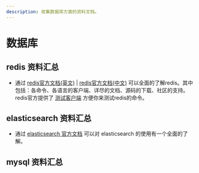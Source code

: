 ```yaml
---
description: 收集数据库方面的资料文档。
---
```


# 数据库

## redis 资料汇总

* 通过 [redis官方文档\(英文\)](https://redis.io/) \| [redis官方文档\(中文\)](http://www.redis.cn//) 可以全面的了解redis。其中包括：各命令、各语言的客户端、详尽的文档、源码的下载、社区的支持。  redis官方提供了 [测试客户端](http://try.redis.io/) 方便你来测试redis的命令。

## elasticsearch 资料汇总

* 通过 [elasticsearch 官方文档](https://www.elastic.co/guide/en/elasticsearch/reference/master/index.html) 可以对 elasticsearch 的使用有一个全面的了解。

## mysql 资料汇总



